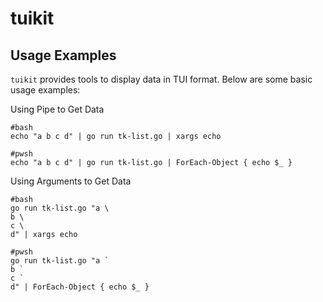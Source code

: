 # tuikit


## Usage Examples

`tuikit` provides tools to display data in TUI format. Below are some basic usage examples:

Using Pipe to Get Data

```shell
#bash
echo "a b c d" | go run tk-list.go | xargs echo

#pwsh
echo "a b c d" | go run tk-list.go | ForEach-Object { echo $_ }
```

Using Arguments to Get Data

```shell
#bash
go run tk-list.go "a \
b \
c \
d" | xargs echo

#pwsh
go run tk-list.go "a `
b `
c `
d" | ForEach-Object { echo $_ }
```
